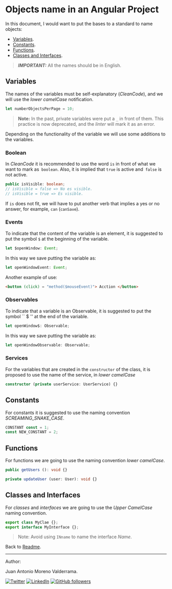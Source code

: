 # Objects name in an Angular Project

In this document, I would want to put the bases to a standard to name objects:

* [Variables](#variables).
* [Constants](#constants).
* [Functions](#functions).
* [Classes and Interfaces](#classes-and-intefaces).

> _**IMPORTANT:**_ All the names should be in English.

## Variables

The names of the variables must be self-explanatory (_CleanCode_), and we will use the _lower camelCase_ notification.

```typescript
let numberObjectsPerPage = 10;
```

> **Note:** In the past, private variables were put a `_` in front of them. This practice is now deprecated, and the _linter_ will mark it as an error.

Depending on the functionality of the variable we will use some additions to the variables.

### Boolean

In _CleanCode_ it is recommended to use the word `is` in front of what we want to mark as` boolean`. Also, it is implied that `true` is active and` false` is not active.

```typescript
public isVisible: boolean;
// isVisible = false => No es visible.
// isVisible = true => Es visible.
```

If `is` does not fit, we will have to put another verb that implies a yes or no answer, for example, `can` (`canSave`).

### Events

To indicate that the content of the variable is an element, it is suggested to put the symbol `$` at the beginning of the variable.

```typescript
let $openWindow: Event;
```

In this way we save putting the variable as:

```typescript
let openWindowEvent: Event;
```

Another example of use:

```html
<button (click) = "method($mouseEvent)"> Acction </button>
```

### Observables

To indicate that a variable is an Observable, it is suggested to put the symbol `` $ '' at the end of the variable.

```typescript
let openWindow$: Observable;
```

In this way we save putting the variable as:

```typescript
let openWindowObservable: Observable;
```

### Services

For the variables that are created in the `constructor` of the class, it is proposed to use the name of the service, in _lower camelCase_

```typescript
constructor (private userService: UserService) {}
```

## Constants

For constants it is suggested to use the naming convention *SCREAMING_SNAKE_CASE*.

```typescript
CONSTANT const = 1;
const NEW_CONSTANT = 2;
```

## Functions

For functions we are going to use the naming convention _lower camelCase_.

```typescript
public getUsers (): void {}

private updateUser (user: User): void {}
```

## Classes and Interfaces

For _classes_ and _interfaces_ we are going to use the _Upper CamelCase_ naming convention.

```typescript
export class MyClae {};
export interface MyInterface {};
```

> Note: Avoid using `INname` to name the interface _Name_.

Back to [Readme](./README.md).

___
Author:

Juan Antonio Moreno Valderrama.

<a href="https://twitter.com/jmorenovade"><img src="https://img.shields.io/twitter/follow/jmorenovalde?label=Twitter&style=social" alt="Twitter"></a>
<a href="https://www.linkedin.com/in/juan-antonio-moreno-valderrama/"><img src="https://img.shields.io/badge/LinkedIn--_.svg?style=social&logo=linkedin" alt="LinkedIn"></a>
<a href="https://github.com/jmorenovalde"><img alt="GitHub followers" src="https://img.shields.io/github/followers/jmorenovalde?style=social"></a>